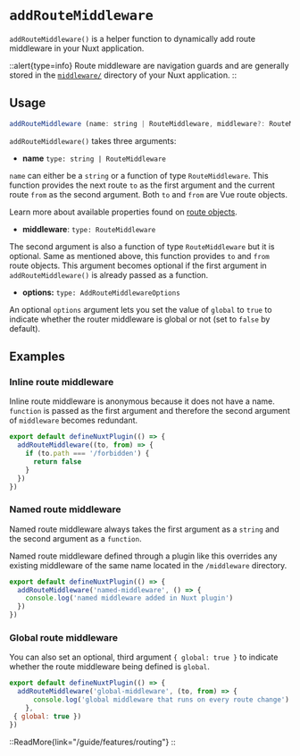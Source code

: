# `addRouteMiddleware`

`addRouteMiddleware()` is a helper function to dynamically add route middleware in your Nuxt application.

::alert{type=info}
Route middleware are navigation guards and are generally stored in the [`middleware/`](/guide/directory-structure/middleware) directory of your Nuxt application.
::

## Usage

```js
addRouteMiddleware (name: string | RouteMiddleware, middleware?: RouteMiddleware, options: AddRouteMiddlewareOptions = {})
```

`addRouteMiddleware()` takes three arguments:

- **name** `type: string | RouteMiddleware`

`name` can either be a `string` or a function of type `RouteMiddleware`. This function provides the next route `to` as the first argument and the current route `from` as the second argument. Both `to` and `from` are Vue route objects.

Learn more about available properties found on [route objects](/api/composables/use-route).

- **middleware**: `type: RouteMiddleware`

The second argument is also a function of type `RouteMiddleware` but it is optional. Same as mentioned above, this function provides `to` and `from` route objects. This argument becomes optional if the first argument in `addRouteMiddleware()` is already passed as a function.

- **options:** `type: AddRouteMiddlewareOptions`  

An optional `options` argument lets you set the value of `global` to `true` to indicate whether the router middleware is global or not (set to `false` by default).

## Examples

### Inline route middleware

Inline route middleware is anonymous because it does not have a name. `function` is passed as the first argument and therefore the second argument of `middleware` becomes redundant.

```js [plugins/my-plugin.ts]
export default defineNuxtPlugin(() => {
  addRouteMiddleware((to, from) => {
    if (to.path === '/forbidden') {
      return false
    }
  })
})
```

### Named route middleware

Named route middleware always takes the first argument as a `string` and the second argument as a `function`.

Named route middleware defined through a plugin like this overrides any existing middleware of the same name located in the `/middleware` directory.

```js [plugins/my-plugin.ts]
export default defineNuxtPlugin(() => {
  addRouteMiddleware('named-middleware', () => {
    console.log('named middleware added in Nuxt plugin')
  })
})
```

### Global route middleware

You can also set  an optional, third argument `{ global: true }` to indicate whether the route middleware being defined is `global`.

```js [plugins/my-plugin.ts]
export default defineNuxtPlugin(() => {
  addRouteMiddleware('global-middleware', (to, from) => {
      console.log('global middleware that runs on every route change')
    }, 
 { global: true })
})
```

::ReadMore{link="/guide/features/routing"}
::
